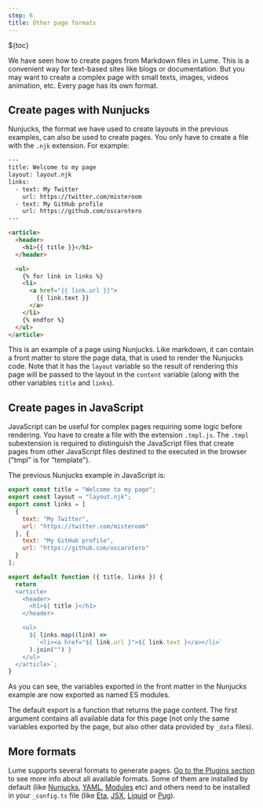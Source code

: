 ```yaml
---
step: 6
title: Other page formats
---
```


${toc}

We have seen how to create pages from Markdown files in Lume. This is a
convenient way for text-based sites like blogs or documentation. But you may
want to create a complex page with small texts, images, videos animation, etc.
Every page has its own format.

## Create pages with Nunjucks

Nunjucks, the format we have used to create layouts in the previous examples,
can also be used to create pages. You only have to create a file with the `.njk`
extension. For example:

<lume-code>

```html {title="nunjucks-page.njk"}
---
title: Welcome to my page
layout: layout.njk
links:
  - text: My Twitter
    url: https://twitter.com/misteroom
  - text: My GitHub profile
    url: https://github.com/oscarotero
---

<article>
  <header>
    <h1>{{ title }}</h1>
  </header>

  <ul>
    {% for link in links %}
    <li>
      <a href="{{ link.url }}">
        {{ link.text }}
      </a>
    </li>
    {% endfor %}
  </ul>
</article>
```

</lume-code>

This is an example of a page using Nunjucks. Like markdown, it can contain a
front matter to store the page data, that is used to render the Nunjucks code.
Note that it has the `layout` variable so the result of rendering this page will
be passed to the layout in the `content` variable (along with the other
variables `title` and `links`).

## Create pages in JavaScript

JavaScript can be useful for complex pages requiring some logic before
rendering. You have to create a file with the extension `.tmpl.js`. The `.tmpl`
subextension is required to distinguish the JavaScript files that create pages
from other JavaScript files destined to the executed in the browser ("tmpl" is
for "template").

The previous Nunjucks example in JavaScript is:

<lume-code>

```js { title="complex-page.tmpl.js" }
export const title = "Welcome to my page";
export const layout = "layout.njk";
export const links = [
  {
    text: "My Twitter",
    url: "https://twitter.com/misteroom"
  }, {
    text: "My GitHub profile",
    url: "https://github.com/oscarotero"
  }
];

export default function ({ title, links }) {
  return `
  <article>
    <header>
      <h1>${ title }</h1>
    </header>

    <ul>
      ${ links.map((link) =>
        `<li><a href="${ link.url }">${ link.text }</a></li>`
      ).join("") }
    </ul>
  </article>`;
}
```

</lume-code>

As you can see, the variables exported in the front matter in the Nunjucks
example are now exported as named ES modules.

The default export is a function that returns the page content. The first
argument contains all available data for this page (not only the same variables
exported by the page, but also other data provided by `_data` files).

## More formats

Lume supports several formats to generate pages.
[Go to the Plugins section](/plugins/?status=all&data_format=on&template_engine=on)
to see more info about all available formats. Some of them are installed by
default (like [Nunjucks](/plugins/nunjucks.md), [YAML](/plugins/yaml.md),
[Modules](/plugins/modules.md) etc) and others need to be installed in your
`_config.ts` file (like [Eta](/plugins/eta.md), [JSX](/plugins/jsx.md),
[Liquid](/plugins/liquid.md) or [Pug](/plugins/pug.md)).
